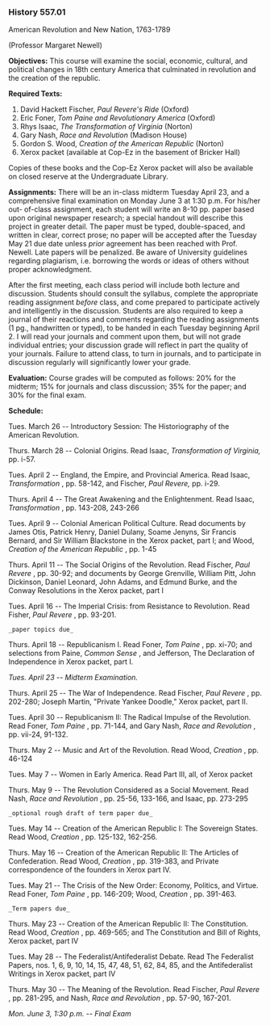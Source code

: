 ### History 557.01  
American Revolution and New Nation, 1763-1789

(Professor Margaret Newell)



**Objectives:** This course will examine the social, economic, cultural, and
political changes in 18th century America that culminated in revolution and
the creation of the republic.



**Required Texts:**

  1. David Hackett Fischer, _Paul Revere's Ride_ (Oxford) 
  2. Eric Foner, _Tom Paine and Revolutionary America_ (Oxford) 
  3. Rhys Isaac, _The Transformation of Virginia_ (Norton) 
  4. Gary Nash, _Race and Revolution_ (Madison House) 
  5. Gordon S. Wood, _Creation of the American Republic_ (Norton) 
  6. Xerox packet (available at Cop-Ez in the basement of Bricker Hall) 

Copies of these books and the Cop-Ez Xerox packet will also be available on
closed reserve at the Undergraduate Library.



**Assignments:** There will be an in-class midterm Tuesday April 23, and a
comprehensive final examination on Monday June 3 at 1:30 p.m. For his/her out-
of-class assignment, each student will write an 8-10 pp. paper based upon
original newspaper research; a special handout will describe this project in
greater detail. The paper must be typed, double-spaced, and written in clear,
correct prose; no paper will be accepted after the Tuesday May 21 due date
unless _prior_ agreement has been reached with Prof. Newell. Late papers will
be penalized. Be aware of University guidelines regarding plagiarism, i.e.
borrowing the words or ideas of others without proper acknowledgment.

After the first meeting, each class period will include both lecture and
discussion. Students should consult the syllabus, complete the appropriate
reading assignment _before_ class, and come prepared to participate actively
and intelligently in the discussion. Students are also required to keep a
journal of their reactions and comments regarding the reading assignments (1
pg., handwritten or typed), to be handed in each Tuesday beginning April 2. I
will read your journals and comment upon them, but will not grade individual
entries; your discussion grade will reflect in part the quality of your
journals. Failure to attend class, to turn in journals, and to participate in
discussion regularly will significantly lower your grade.



**Evaluation:** Course grades will be computed as follows: 20% for the
midterm; 15% for journals and class discussion; 35% for the paper; and 30% for
the final exam.



**Schedule:**

Tues. March 26 -- Introductory Session: The Historiography of the American
Revolution.

Thurs. March 28 -- Colonial Origins.     Read Isaac, _Transformation of
Virginia,_ pp. i-57.

Tues. April 2 -- England, the Empire, and Provincial America.     Read Isaac,
_Transformation_ , pp. 58-142, and Fischer, _Paul Revere,_ pp. i-29.

Thurs. April 4 -- The Great Awakening and the Enlightenment.     Read Isaac,
_Transformation_ , pp. 143-208, 243-266

Tues. April 9 -- Colonial American Political Culture.     Read documents by
James Otis, Patrick Henry, Daniel Dulany, Soame Jenyns, Sir Francis Bernard,
and Sir William Blackstone in the Xerox packet, part I; and Wood, _Creation of
the American Republic_ , pp. 1-45

Thurs. April 11 -- The Social Origins of the Revolution.     Read Fischer,
_Paul Revere_ , pp. 30-92; and documents by George Grenville, William Pitt,
John Dickinson, Daniel Leonard, John Adams, and Edmund Burke, and the Conway
Resolutions in the Xerox packet, part I

Tues. April 16 -- The Imperial Crisis: from Resistance to Revolution.     Read
Fisher, _Paul Revere_ , pp. 93-201.

    _paper topics due_

Thurs. April 18 -- Republicanism I.     Read Foner, _Tom Paine_ , pp. xi-70;
and selections from Paine, _Common Sense_ , and Jefferson, The Declaration of
Independence in Xerox packet, part I.

_Tues. April 23 -- Midterm Examination._

Thurs. April 25 -- The War of Independence.     Read Fischer, _Paul Revere_ ,
pp. 202-280; Joseph Martin, "Private Yankee Doodle," Xerox packet, part II.

Tues. April 30 -- Republicanism II: The Radical Impulse of the Revolution.
Read Foner, _Tom Paine_ , pp. 71-144, and Gary Nash, _Race and Revolution_ ,
pp. vii-24, 91-132.

Thurs. May 2 -- Music and Art of the Revolution.     Read Wood, _Creation_ ,
pp. 46-124

Tues. May 7 -- Women in Early America.     Read Part III, all, of Xerox packet

Thurs. May 9 -- The Revolution Considered as a Social Movement.     Read Nash,
_Race and Revolution_ , pp. 25-56, 133-166, and Isaac, pp. 273-295

    _optional rough draft of term paper due_

Tues. May 14 -- Creation of the American Republic I: The Sovereign States.
Read Wood, _Creation_ , pp. 125-132, 162-256.

Thurs. May 16 -- Creation of the American Republic II: The Articles of
Confederation.     Read Wood, _Creation_ , pp. 319-383, and Private
correspondence of the founders in Xerox part IV.

Tues. May 21 -- The Crisis of the New Order: Economy, Politics, and Virtue.
Read Foner, _Tom Paine_ , pp. 146-209; Wood, _Creation_ , pp. 391-463.

    _Term papers due_

Thurs. May 23 -- Creation of the American Republic II: The Constitution.
Read Wood, _Creation_ , pp. 469-565; and The Constitution and Bill of Rights,
Xerox packet, part IV

Tues. May 28 -- The Federalist/Antifederalist Debate.     Read The Federalist
Papers, nos. 1, 6, 9, 10, 14, 15, 47, 48, 51, 62, 84, 85, and the
Antifederalist Writings in Xerox packet, part IV

Thurs. May 30 -- The Meaning of the Revolution.     Read Fischer, _Paul
Revere_ , pp. 281-295, and Nash, _Race and Revolution_ , pp. 57-90, 167-201.

_Mon. June 3, 1:30 p.m. -- Final Exam_

